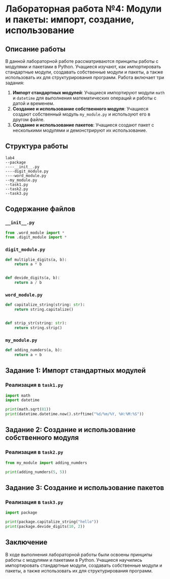 # Лабораторная работа №4: Модули и пакеты: импорт, создание, использование

## Описание работы
В данной лабораторной работе рассматриваются принципы работы с модулями и пакетами в Python. Учащиеся изучают, как импортировать стандартные модули, создавать собственные модули и пакеты, а также использовать их для структурирования программ. Работа включает три задания:

1. **Импорт стандартных модулей**: Учащиеся импортируют модули `math` и `datetime` для выполнения математических операций и работы с датой и временем.
2. **Создание и использование собственного модуля**: Учащиеся создают собственный модуль `my_module.py` и используют его в другом файле.
3. **Создание и использование пакетов**: Учащиеся создают пакет с несколькими модулями и демонстрируют их использование.

## Структура работы
```
lab4
--package
----__init__.py
----digit_module.py
----word_module.py
--my_module.py
--task1.py
--task2.py
--task3.py
```

## Содержание файлов

### `__init__.py`
```python
from .word_module import *
from .digit_module import *
```

### `digit_module.py`
```python
def multiplie_digits(a, b):
    return a * b


def devide_digits(a, b):
    return a / b
```

### `word_module.py`
```python
def capitalize_string(string: str):
    return string.capitalize()


def strip_str(string: str):
    return string.strip()
```

### `my_module.py`
```python
def adding_numders(a, b):
    return a + b
```

## Задание 1: Импорт стандартных модулей

### Реализация в `task1.py`
```python
import math
import datetime

print(math.sqrt(81))
print(datetime.datetime.now().strftime("%d/%m/%Y, %H:%M:%S"))
```

## Задание 2: Создание и использование собственного модуля

### Реализация в `task2.py`
```python
from my_module import adding_numders

print(adding_numders(5, 5))
```

## Задание 3: Создание и использование пакетов

### Реализация в `task3.py`
```python
import package

print(package.capitalize_string("hello"))
print(package.devide_digits(10, 2))
```

## Заключение
В ходе выполнения лабораторной работы были освоены принципы работы с модулями и пакетами в Python. Учащиеся научились импортировать стандартные модули, создавать собственные модули и пакеты, а также использовать их для структурирования программ.